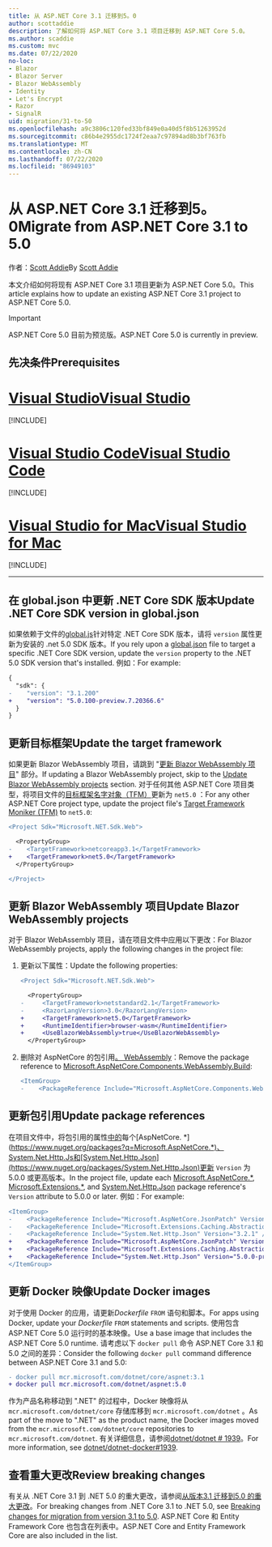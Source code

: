 ```yaml
---
title: 从 ASP.NET Core 3.1 迁移到5。0
author: scottaddie
description: 了解如何将 ASP.NET Core 3.1 项目迁移到 ASP.NET Core 5.0。
ms.author: scaddie
ms.custom: mvc
ms.date: 07/22/2020
no-loc:
- Blazor
- Blazor Server
- Blazor WebAssembly
- Identity
- Let's Encrypt
- Razor
- SignalR
uid: migration/31-to-50
ms.openlocfilehash: a9c3806c120fed33bf849e0a40d5f8b51263952d
ms.sourcegitcommit: c86b4e2955dc1724f2eaa7c97894ad8b3bf763fb
ms.translationtype: MT
ms.contentlocale: zh-CN
ms.lasthandoff: 07/22/2020
ms.locfileid: "86949103"
---
```

# <a name="migrate-from-aspnet-core-31-to-50"></a><span data-ttu-id="cf3da-103">从 ASP.NET Core 3.1 迁移到5。0</span><span class="sxs-lookup"><span data-stu-id="cf3da-103">Migrate from ASP.NET Core 3.1 to 5.0</span></span>

<span data-ttu-id="cf3da-104">作者：[Scott Addie](https://github.com/scottaddie)</span><span class="sxs-lookup"><span data-stu-id="cf3da-104">By [Scott Addie](https://github.com/scottaddie)</span></span>

<span data-ttu-id="cf3da-105">本文介绍如何将现有 ASP.NET Core 3.1 项目更新为 ASP.NET Core 5.0。</span><span class="sxs-lookup"><span data-stu-id="cf3da-105">This article explains how to update an existing ASP.NET Core 3.1 project to ASP.NET Core 5.0.</span></span>

> [!IMPORTANT]
> <span data-ttu-id="cf3da-106">ASP.NET Core 5.0 目前为预览版。</span><span class="sxs-lookup"><span data-stu-id="cf3da-106">ASP.NET Core 5.0 is currently in preview.</span></span>

## <a name="prerequisites"></a><span data-ttu-id="cf3da-107">先决条件</span><span class="sxs-lookup"><span data-stu-id="cf3da-107">Prerequisites</span></span>

# <a name="visual-studio"></a>[<span data-ttu-id="cf3da-108">Visual Studio</span><span class="sxs-lookup"><span data-stu-id="cf3da-108">Visual Studio</span></span>](#tab/visual-studio)

[!INCLUDE[](~/includes/net-core-prereqs-vs-5.0.md)]

# <a name="visual-studio-code"></a>[<span data-ttu-id="cf3da-109">Visual Studio Code</span><span class="sxs-lookup"><span data-stu-id="cf3da-109">Visual Studio Code</span></span>](#tab/visual-studio-code)

[!INCLUDE[](~/includes/net-core-prereqs-vsc-5.0.md)]

# <a name="visual-studio-for-mac"></a>[<span data-ttu-id="cf3da-110">Visual Studio for Mac</span><span class="sxs-lookup"><span data-stu-id="cf3da-110">Visual Studio for Mac</span></span>](#tab/visual-studio-mac)

[!INCLUDE[](~/includes/net-core-prereqs-mac-5.0.md)]

---

## <a name="update-net-core-sdk-version-in-globaljson"></a><span data-ttu-id="cf3da-111">在 global.json 中更新 .NET Core SDK 版本</span><span class="sxs-lookup"><span data-stu-id="cf3da-111">Update .NET Core SDK version in global.json</span></span>

<span data-ttu-id="cf3da-112">如果依赖于文件的[global.js](/dotnet/core/tools/global-json)针对特定 .NET Core SDK 版本，请将 `version` 属性更新为安装的 .net 5.0 SDK 版本。</span><span class="sxs-lookup"><span data-stu-id="cf3da-112">If you rely upon a [global.json](/dotnet/core/tools/global-json) file to target a specific .NET Core SDK version, update the `version` property to the .NET 5.0 SDK version that's installed.</span></span> <span data-ttu-id="cf3da-113">例如：</span><span class="sxs-lookup"><span data-stu-id="cf3da-113">For example:</span></span>

```diff
{
  "sdk": {
-    "version": "3.1.200"
+    "version": "5.0.100-preview.7.20366.6"
  }
}
```

## <a name="update-the-target-framework"></a><span data-ttu-id="cf3da-114">更新目标框架</span><span class="sxs-lookup"><span data-stu-id="cf3da-114">Update the target framework</span></span>

<span data-ttu-id="cf3da-115">如果更新 Blazor WebAssembly 项目，请跳到 "[更新 Blazor WebAssembly 项目](#update-blazor-webassembly-projects)" 部分。</span><span class="sxs-lookup"><span data-stu-id="cf3da-115">If updating a Blazor WebAssembly project, skip to the [Update Blazor WebAssembly projects](#update-blazor-webassembly-projects) section.</span></span> <span data-ttu-id="cf3da-116">对于任何其他 ASP.NET Core 项目类型，将项目文件的[目标框架名字对象（TFM）](/dotnet/standard/frameworks)更新为 `net5.0` ：</span><span class="sxs-lookup"><span data-stu-id="cf3da-116">For any other ASP.NET Core project type, update the project file's [Target Framework Moniker (TFM)](/dotnet/standard/frameworks) to `net5.0`:</span></span>

```diff
<Project Sdk="Microsoft.NET.Sdk.Web">

  <PropertyGroup>
-    <TargetFramework>netcoreapp3.1</TargetFramework>
+    <TargetFramework>net5.0</TargetFramework>
  </PropertyGroup>

</Project>
```

## <a name="update-blazor-webassembly-projects"></a><span data-ttu-id="cf3da-117">更新 Blazor WebAssembly 项目</span><span class="sxs-lookup"><span data-stu-id="cf3da-117">Update Blazor WebAssembly projects</span></span>

<span data-ttu-id="cf3da-118">对于 Blazor WebAssembly 项目，请在项目文件中应用以下更改：</span><span class="sxs-lookup"><span data-stu-id="cf3da-118">For Blazor WebAssembly projects, apply the following changes in the project file:</span></span>

1. <span data-ttu-id="cf3da-119">更新以下属性：</span><span class="sxs-lookup"><span data-stu-id="cf3da-119">Update the following properties:</span></span>

    ```diff
    <Project Sdk="Microsoft.NET.Sdk.Web">
    
      <PropertyGroup>
    -     <TargetFramework>netstandard2.1</TargetFramework>
    -     <RazorLangVersion>3.0</RazorLangVersion>
    +     <TargetFramework>net5.0</TargetFramework>
    +     <RuntimeIdentifier>browser-wasm</RuntimeIdentifier>
    +     <UseBlazorWebAssembly>true</UseBlazorWebAssembly>
      </PropertyGroup>
    ```

1. <span data-ttu-id="cf3da-120">删除对 AspNetCore 的包引用[。 WebAssembly](https://www.nuget.org/packages/Microsoft.AspNetCore.Components.WebAssembly.Build)：</span><span class="sxs-lookup"><span data-stu-id="cf3da-120">Remove the package reference to [Microsoft.AspNetCore.Components.WebAssembly.Build](https://www.nuget.org/packages/Microsoft.AspNetCore.Components.WebAssembly.Build):</span></span>

    ```diff
    <ItemGroup>
    -    <PackageReference Include="Microsoft.AspNetCore.Components.WebAssembly.Build" Version="3.2.1" PrivateAssets="all" />
    ```

## <a name="update-package-references"></a><span data-ttu-id="cf3da-121">更新包引用</span><span class="sxs-lookup"><span data-stu-id="cf3da-121">Update package references</span></span>

<span data-ttu-id="cf3da-122">在项目文件中，将包引用的属性[中的](https://www.nuget.org/packages?q=Microsoft.Extensions.*)每个[AspNetCore. \*](https://www.nuget.org/packages?q=Microsoft.AspNetCore.*)、System.Net.Http.Js和[System.Net.Http.Json](https://www.nuget.org/packages/System.Net.Http.Json)更新 `Version` 为5.0.0 或更高版本。</span><span class="sxs-lookup"><span data-stu-id="cf3da-122">In the project file, update each [Microsoft.AspNetCore.\*](https://www.nuget.org/packages?q=Microsoft.AspNetCore.*), [Microsoft.Extensions.\*](https://www.nuget.org/packages?q=Microsoft.Extensions.*), and [System.Net.Http.Json](https://www.nuget.org/packages/System.Net.Http.Json) package reference's `Version` attribute to 5.0.0 or later.</span></span> <span data-ttu-id="cf3da-123">例如：</span><span class="sxs-lookup"><span data-stu-id="cf3da-123">For example:</span></span>

```diff
<ItemGroup>
-    <PackageReference Include="Microsoft.AspNetCore.JsonPatch" Version="3.1.6" />
-    <PackageReference Include="Microsoft.Extensions.Caching.Abstractions" Version="3.1.6" />
-    <PackageReference Include="System.Net.Http.Json" Version="3.2.1" />
+    <PackageReference Include="Microsoft.AspNetCore.JsonPatch" Version="5.0.0-preview.7.20365.19" />
+    <PackageReference Include="Microsoft.Extensions.Caching.Abstractions" Version="5.0.0-preview.7.20364.11" />
+    <PackageReference Include="System.Net.Http.Json" Version="5.0.0-preview.7.20364.11" />
</ItemGroup>
```

## <a name="update-docker-images"></a><span data-ttu-id="cf3da-124">更新 Docker 映像</span><span class="sxs-lookup"><span data-stu-id="cf3da-124">Update Docker images</span></span>

<span data-ttu-id="cf3da-125">对于使用 Docker 的应用，请更新*Dockerfile* `FROM` 语句和脚本。</span><span class="sxs-lookup"><span data-stu-id="cf3da-125">For apps using Docker, update your *Dockerfile* `FROM` statements and scripts.</span></span> <span data-ttu-id="cf3da-126">使用包含 ASP.NET Core 5.0 运行时的基本映像。</span><span class="sxs-lookup"><span data-stu-id="cf3da-126">Use a base image that includes the ASP.NET Core 5.0 runtime.</span></span> <span data-ttu-id="cf3da-127">请考虑以下 `docker pull` 命令 ASP.NET Core 3.1 和5.0 之间的差异：</span><span class="sxs-lookup"><span data-stu-id="cf3da-127">Consider the following `docker pull` command difference between ASP.NET Core 3.1 and 5.0:</span></span>

```diff
- docker pull mcr.microsoft.com/dotnet/core/aspnet:3.1
+ docker pull mcr.microsoft.com/dotnet/aspnet:5.0
```

<span data-ttu-id="cf3da-128">作为产品名称移动到 ".NET" 的过程中，Docker 映像将从 `mcr.microsoft.com/dotnet/core` 存储库移到 `mcr.microsoft.com/dotnet` 。</span><span class="sxs-lookup"><span data-stu-id="cf3da-128">As part of the move to ".NET" as the product name, the Docker images moved from the `mcr.microsoft.com/dotnet/core` repositories to `mcr.microsoft.com/dotnet`.</span></span> <span data-ttu-id="cf3da-129">有关详细信息，请参阅[dotnet/dotnet # 1939](https://github.com/dotnet/dotnet-docker/issues/1939)。</span><span class="sxs-lookup"><span data-stu-id="cf3da-129">For more information, see [dotnet/dotnet-docker#1939](https://github.com/dotnet/dotnet-docker/issues/1939).</span></span>

## <a name="review-breaking-changes"></a><span data-ttu-id="cf3da-130">查看重大更改</span><span class="sxs-lookup"><span data-stu-id="cf3da-130">Review breaking changes</span></span>

<span data-ttu-id="cf3da-131">有关从 .NET Core 3.1 到 .NET 5.0 的重大更改，请参阅[从版本3.1 迁移到5.0 的重大更改](/dotnet/core/compatibility/3.1-5.0)。</span><span class="sxs-lookup"><span data-stu-id="cf3da-131">For breaking changes from .NET Core 3.1 to .NET 5.0, see [Breaking changes for migration from version 3.1 to 5.0](/dotnet/core/compatibility/3.1-5.0).</span></span> <span data-ttu-id="cf3da-132">ASP.NET Core 和 Entity Framework Core 也包含在列表中。</span><span class="sxs-lookup"><span data-stu-id="cf3da-132">ASP.NET Core and Entity Framework Core are also included in the list.</span></span>
